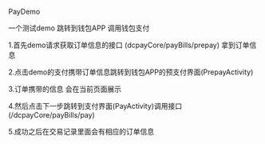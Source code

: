  PayDemo

一个测试demo 跳转到钱包APP 调用钱包支付

1.首先demo请求获取订单信息的接口 (dcpayCore/payBills/prepay) 拿到订单信息 

2.点击demo的支付携带订单信息跳转到钱包APP的预支付界面(PrepayActivity) 

3.订单携带的信息 会在当前页面展示

4.然后点击下一步跳转到支付界面(PayActivity)调用接口 (/dcpayCore/payBills/pay) 

5.成功之后在交易记录里面会有相应的订单信息
 
